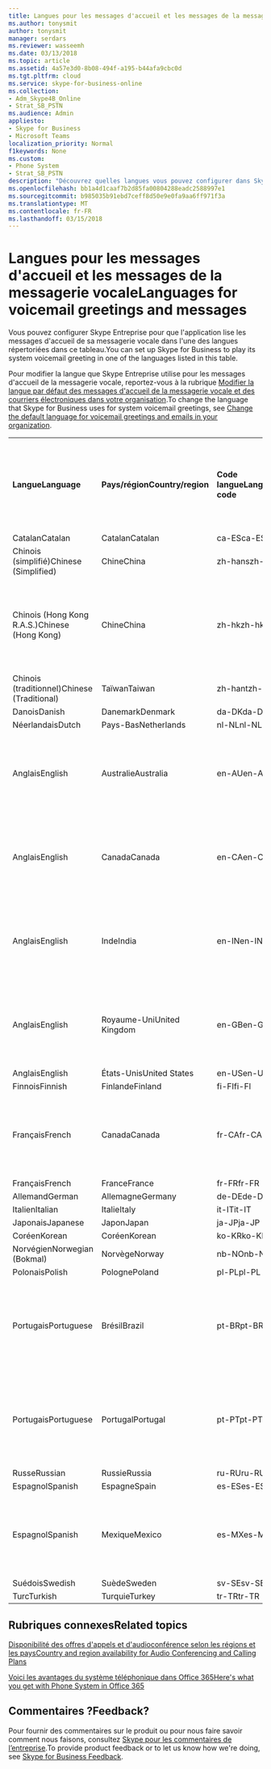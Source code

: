 ```yaml
---
title: Langues pour les messages d'accueil et les messages de la messagerie vocale
ms.author: tonysmit
author: tonysmit
manager: serdars
ms.reviewer: wasseemh
ms.date: 03/13/2018
ms.topic: article
ms.assetid: 4a57e3d0-8b08-494f-a195-b44afa9cbc0d
ms.tgt.pltfrm: cloud
ms.service: skype-for-business-online
ms.collection:
- Adm_Skype4B_Online
- Strat_SB_PSTN
ms.audience: Admin
appliesto:
- Skype for Business
- Microsoft Teams
localization_priority: Normal
f1keywords: None
ms.custom:
- Phone System
- Strat_SB_PSTN
description: "Découvrez quelles langues vous pouvez configurer dans Skype Entreprise pour les messages système par défaut. "
ms.openlocfilehash: bb1a4d1caaf7b2d85fa00804288eadc2588997e1
ms.sourcegitcommit: b985035b91ebd7ceff8d50e9e0fa9aa6ff971f3a
ms.translationtype: MT
ms.contentlocale: fr-FR
ms.lasthandoff: 03/15/2018
---
```

# <a name="languages-for-voicemail-greetings-and-messages"></a><span data-ttu-id="ee7f7-103">Langues pour les messages d'accueil et les messages de la messagerie vocale</span><span class="sxs-lookup"><span data-stu-id="ee7f7-103">Languages for voicemail greetings and messages</span></span>

<span data-ttu-id="ee7f7-104">Vous pouvez configurer Skype Entreprise pour que l'application lise les messages d'accueil de sa messagerie vocale dans l'une des langues répertoriées dans ce tableau.</span><span class="sxs-lookup"><span data-stu-id="ee7f7-104">You can set up Skype for Business to play its system voicemail greeting in one of the languages listed in this table.</span></span>
  
<span data-ttu-id="ee7f7-105">Pour modifier la langue que Skype Entreprise utilise pour les messages d'accueil de la messagerie vocale, reportez-vous à la rubrique [Modifier la langue par défaut des messages d'accueil de la messagerie vocale et des courriers électroniques dans votre organisation](change-the-default-language-for-greetings-and-emails.md).</span><span class="sxs-lookup"><span data-stu-id="ee7f7-105">To change the language that Skype for Business uses for system voicemail greetings, see [Change the default language for voicemail greetings and emails in your organization](change-the-default-language-for-greetings-and-emails.md).</span></span>
  
|||||||
|:-----|:-----|:-----|:-----|:-----|:-----|
|<span data-ttu-id="ee7f7-106">**Langue**</span><span class="sxs-lookup"><span data-stu-id="ee7f7-106">**Language**</span></span> <br/> |<span data-ttu-id="ee7f7-107">**Pays/région**</span><span class="sxs-lookup"><span data-stu-id="ee7f7-107">**Country/region**</span></span> <br/> |<span data-ttu-id="ee7f7-108">**Code langue**</span><span class="sxs-lookup"><span data-stu-id="ee7f7-108">**Language code**</span></span> <br/> |<span data-ttu-id="ee7f7-109">**Disponible pour qu'un utilisateur la voie dans un courrier électronique ?**</span><span class="sxs-lookup"><span data-stu-id="ee7f7-109">**Available for a user to see it in email?**</span></span> <br/> |<span data-ttu-id="ee7f7-110">**Disponible lorsque l'utilisateur appelle ?**</span><span class="sxs-lookup"><span data-stu-id="ee7f7-110">**Available when the user calls in?**</span></span> <br/> |<span data-ttu-id="ee7f7-111">**Transcription disponible ?**</span><span class="sxs-lookup"><span data-stu-id="ee7f7-111">**Transcription available?**</span></span> <br/> |
|<span data-ttu-id="ee7f7-112">Catalan</span><span class="sxs-lookup"><span data-stu-id="ee7f7-112">Catalan</span></span>  <br/> |<span data-ttu-id="ee7f7-113">Catalan</span><span class="sxs-lookup"><span data-stu-id="ee7f7-113">Catalan</span></span>  <br/> |<span data-ttu-id="ee7f7-114">ca-ES</span><span class="sxs-lookup"><span data-stu-id="ee7f7-114">ca-ES</span></span>  <br/> |<span data-ttu-id="ee7f7-115">Oui</span><span class="sxs-lookup"><span data-stu-id="ee7f7-115">Yes</span></span>  <br/> |<span data-ttu-id="ee7f7-116">Oui</span><span class="sxs-lookup"><span data-stu-id="ee7f7-116">Yes</span></span>  <br/> |<span data-ttu-id="ee7f7-117">Non</span><span class="sxs-lookup"><span data-stu-id="ee7f7-117">No</span></span>  <br/> |
|<span data-ttu-id="ee7f7-118">Chinois (simplifié)</span><span class="sxs-lookup"><span data-stu-id="ee7f7-118">Chinese (Simplified)</span></span>  <br/> |<span data-ttu-id="ee7f7-119">Chine</span><span class="sxs-lookup"><span data-stu-id="ee7f7-119">China</span></span>  <br/> |<span data-ttu-id="ee7f7-120">zh-hans</span><span class="sxs-lookup"><span data-stu-id="ee7f7-120">zh-hans</span></span>  <br/> |<span data-ttu-id="ee7f7-121">Oui</span><span class="sxs-lookup"><span data-stu-id="ee7f7-121">Yes</span></span>  <br/> |<span data-ttu-id="ee7f7-122">Oui</span><span class="sxs-lookup"><span data-stu-id="ee7f7-122">Yes</span></span>  <br/> |<span data-ttu-id="ee7f7-123">Oui</span><span class="sxs-lookup"><span data-stu-id="ee7f7-123">Yes</span></span>  <br/> |
|<span data-ttu-id="ee7f7-124">Chinois (Hong Kong R.A.S.)</span><span class="sxs-lookup"><span data-stu-id="ee7f7-124">Chinese (Hong Kong)</span></span>  <br/> |<span data-ttu-id="ee7f7-125">Chine</span><span class="sxs-lookup"><span data-stu-id="ee7f7-125">China</span></span>  <br/> |<span data-ttu-id="ee7f7-126">zh-hk</span><span class="sxs-lookup"><span data-stu-id="ee7f7-126">zh-hk</span></span>  <br/> |<span data-ttu-id="ee7f7-127">Oui, mais le chinois (traditionnel) (zh-hant) est utilisé.</span><span class="sxs-lookup"><span data-stu-id="ee7f7-127">Yes, but Chinese (Traditional) (zh-hant) is used.</span></span>  <br/> | <span data-ttu-id="ee7f7-128">Oui</span><span class="sxs-lookup"><span data-stu-id="ee7f7-128">Yes</span></span> <br/> |<span data-ttu-id="ee7f7-129">Oui, mais le chinois (traditionnel) (zh-hant) est utilisé.</span><span class="sxs-lookup"><span data-stu-id="ee7f7-129">Yes, but Chinese (Traditional) (zh-hant) is used.</span></span>  <br/> |
|<span data-ttu-id="ee7f7-130">Chinois (traditionnel)</span><span class="sxs-lookup"><span data-stu-id="ee7f7-130">Chinese (Traditional)</span></span>  <br/> |<span data-ttu-id="ee7f7-131">Taïwan</span><span class="sxs-lookup"><span data-stu-id="ee7f7-131">Taiwan</span></span>  <br/> |<span data-ttu-id="ee7f7-132">zh-hant</span><span class="sxs-lookup"><span data-stu-id="ee7f7-132">zh-hant</span></span>  <br/> |<span data-ttu-id="ee7f7-133">Oui</span><span class="sxs-lookup"><span data-stu-id="ee7f7-133">Yes</span></span>  <br/> |<span data-ttu-id="ee7f7-134">Oui</span><span class="sxs-lookup"><span data-stu-id="ee7f7-134">Yes</span></span>  <br/> |<span data-ttu-id="ee7f7-135">Non</span><span class="sxs-lookup"><span data-stu-id="ee7f7-135">No</span></span>  <br/> |
|<span data-ttu-id="ee7f7-136">Danois</span><span class="sxs-lookup"><span data-stu-id="ee7f7-136">Danish</span></span>  <br/> |<span data-ttu-id="ee7f7-137">Danemark</span><span class="sxs-lookup"><span data-stu-id="ee7f7-137">Denmark</span></span>  <br/> |<span data-ttu-id="ee7f7-138">da-DK</span><span class="sxs-lookup"><span data-stu-id="ee7f7-138">da-DK</span></span>  <br/> |<span data-ttu-id="ee7f7-139">Oui</span><span class="sxs-lookup"><span data-stu-id="ee7f7-139">Yes</span></span>  <br/> |<span data-ttu-id="ee7f7-140">Oui</span><span class="sxs-lookup"><span data-stu-id="ee7f7-140">Yes</span></span>  <br/> |<span data-ttu-id="ee7f7-141">Non</span><span class="sxs-lookup"><span data-stu-id="ee7f7-141">No</span></span>  <br/> |
|<span data-ttu-id="ee7f7-142">Néerlandais</span><span class="sxs-lookup"><span data-stu-id="ee7f7-142">Dutch</span></span>  <br/> |<span data-ttu-id="ee7f7-143">Pays-Bas</span><span class="sxs-lookup"><span data-stu-id="ee7f7-143">Netherlands</span></span>  <br/> |<span data-ttu-id="ee7f7-144">nl-NL</span><span class="sxs-lookup"><span data-stu-id="ee7f7-144">nl-NL</span></span>  <br/> |<span data-ttu-id="ee7f7-145">Oui</span><span class="sxs-lookup"><span data-stu-id="ee7f7-145">Yes</span></span>  <br/> |<span data-ttu-id="ee7f7-146">Oui</span><span class="sxs-lookup"><span data-stu-id="ee7f7-146">Yes</span></span>  <br/> |<span data-ttu-id="ee7f7-147">Non</span><span class="sxs-lookup"><span data-stu-id="ee7f7-147">No</span></span>  <br/> |
|<span data-ttu-id="ee7f7-148">Anglais</span><span class="sxs-lookup"><span data-stu-id="ee7f7-148">English</span></span>  <br/> |<span data-ttu-id="ee7f7-149">Australie</span><span class="sxs-lookup"><span data-stu-id="ee7f7-149">Australia</span></span>  <br/> |<span data-ttu-id="ee7f7-150">en-AU</span><span class="sxs-lookup"><span data-stu-id="ee7f7-150">en-AU</span></span>  <br/> |<span data-ttu-id="ee7f7-151">Oui, mais l'anglais des États-Unis (en-US) est utilisé.</span><span class="sxs-lookup"><span data-stu-id="ee7f7-151">Yes, but US English (en-US) is used.</span></span>  <br/> |<span data-ttu-id="ee7f7-152">Oui</span><span class="sxs-lookup"><span data-stu-id="ee7f7-152">Yes</span></span>  <br/> |<span data-ttu-id="ee7f7-153">Oui, mais l'anglais des États-Unis (en-US) est utilisé.</span><span class="sxs-lookup"><span data-stu-id="ee7f7-153">Yes, but US English (en-US) is used.</span></span>  <br/> |
|<span data-ttu-id="ee7f7-154">Anglais</span><span class="sxs-lookup"><span data-stu-id="ee7f7-154">English</span></span>  <br/> |<span data-ttu-id="ee7f7-155">Canada</span><span class="sxs-lookup"><span data-stu-id="ee7f7-155">Canada</span></span>  <br/> |<span data-ttu-id="ee7f7-156">en-CA</span><span class="sxs-lookup"><span data-stu-id="ee7f7-156">en-CA</span></span>  <br/> |<span data-ttu-id="ee7f7-157">Oui, mais l'anglais des États-Unis (en-US) est utilisé.</span><span class="sxs-lookup"><span data-stu-id="ee7f7-157">Yes, but US English (en-US) is used.</span></span>  <br/> |<span data-ttu-id="ee7f7-158">Oui</span><span class="sxs-lookup"><span data-stu-id="ee7f7-158">Yes</span></span>  <br/> |<span data-ttu-id="ee7f7-159">Oui, mais l'anglais des États-Unis (en-US) est utilisé.</span><span class="sxs-lookup"><span data-stu-id="ee7f7-159">Yes, but US English (en-US) is used.</span></span>  <br/> |
|<span data-ttu-id="ee7f7-160">Anglais</span><span class="sxs-lookup"><span data-stu-id="ee7f7-160">English</span></span>  <br/> |<span data-ttu-id="ee7f7-161">Inde</span><span class="sxs-lookup"><span data-stu-id="ee7f7-161">India</span></span>  <br/> |<span data-ttu-id="ee7f7-162">en-IN</span><span class="sxs-lookup"><span data-stu-id="ee7f7-162">en-IN</span></span>  <br/> |<span data-ttu-id="ee7f7-163">Oui, mais l'anglais des États-Unis (en-US) est utilisé.</span><span class="sxs-lookup"><span data-stu-id="ee7f7-163">Yes, but US English (en-US) is used.</span></span>  <br/> |<span data-ttu-id="ee7f7-164">Oui</span><span class="sxs-lookup"><span data-stu-id="ee7f7-164">Yes</span></span>  <br/> |<span data-ttu-id="ee7f7-165">Oui, mais l'anglais des États-Unis (en-US) est utilisé.</span><span class="sxs-lookup"><span data-stu-id="ee7f7-165">Yes, but US English (en-US) is used.</span></span>  <br/> |
|<span data-ttu-id="ee7f7-166">Anglais</span><span class="sxs-lookup"><span data-stu-id="ee7f7-166">English</span></span>  <br/> |<span data-ttu-id="ee7f7-167">Royaume-Uni</span><span class="sxs-lookup"><span data-stu-id="ee7f7-167">United Kingdom</span></span>  <br/> |<span data-ttu-id="ee7f7-168">en-GB</span><span class="sxs-lookup"><span data-stu-id="ee7f7-168">en-GB</span></span>  <br/> |<span data-ttu-id="ee7f7-169">Oui, mais l'anglais des États-Unis (en-US) est utilisé.</span><span class="sxs-lookup"><span data-stu-id="ee7f7-169">Yes, but US English (en-US) is used.</span></span>  <br/> |<span data-ttu-id="ee7f7-170">Oui</span><span class="sxs-lookup"><span data-stu-id="ee7f7-170">Yes</span></span>  <br/> |<span data-ttu-id="ee7f7-171">Oui, mais l'anglais des États-Unis (en-US) est utilisé.</span><span class="sxs-lookup"><span data-stu-id="ee7f7-171">Yes, but US English (en-US) is used.</span></span>  <br/> |
|<span data-ttu-id="ee7f7-172">Anglais</span><span class="sxs-lookup"><span data-stu-id="ee7f7-172">English</span></span>  <br/> |<span data-ttu-id="ee7f7-173">États-Unis</span><span class="sxs-lookup"><span data-stu-id="ee7f7-173">United States</span></span>  <br/> |<span data-ttu-id="ee7f7-174">en-US</span><span class="sxs-lookup"><span data-stu-id="ee7f7-174">en-US</span></span>  <br/> |<span data-ttu-id="ee7f7-175">Oui</span><span class="sxs-lookup"><span data-stu-id="ee7f7-175">Yes</span></span>  <br/> |<span data-ttu-id="ee7f7-176">Oui</span><span class="sxs-lookup"><span data-stu-id="ee7f7-176">Yes</span></span>  <br/> |<span data-ttu-id="ee7f7-177">Oui</span><span class="sxs-lookup"><span data-stu-id="ee7f7-177">Yes</span></span>  <br/> |
|<span data-ttu-id="ee7f7-178">Finnois</span><span class="sxs-lookup"><span data-stu-id="ee7f7-178">Finnish</span></span>  <br/> |<span data-ttu-id="ee7f7-179">Finlande</span><span class="sxs-lookup"><span data-stu-id="ee7f7-179">Finland</span></span>  <br/> |<span data-ttu-id="ee7f7-180">fi-FI</span><span class="sxs-lookup"><span data-stu-id="ee7f7-180">fi-Fl</span></span>  <br/> |<span data-ttu-id="ee7f7-181">Oui</span><span class="sxs-lookup"><span data-stu-id="ee7f7-181">Yes</span></span>  <br/> |<span data-ttu-id="ee7f7-182">Oui</span><span class="sxs-lookup"><span data-stu-id="ee7f7-182">Yes</span></span>  <br/> |<span data-ttu-id="ee7f7-183">Non</span><span class="sxs-lookup"><span data-stu-id="ee7f7-183">No</span></span>  <br/> |
|<span data-ttu-id="ee7f7-184">Français</span><span class="sxs-lookup"><span data-stu-id="ee7f7-184">French</span></span>  <br/> |<span data-ttu-id="ee7f7-185">Canada</span><span class="sxs-lookup"><span data-stu-id="ee7f7-185">Canada</span></span>  <br/> |<span data-ttu-id="ee7f7-186">fr-CA</span><span class="sxs-lookup"><span data-stu-id="ee7f7-186">fr-CA</span></span>  <br/> |<span data-ttu-id="ee7f7-187">Mais le français de France (fr-FR) est utilisé.</span><span class="sxs-lookup"><span data-stu-id="ee7f7-187">Yes, but France French (fr-FR) is used.</span></span>  <br/> |<span data-ttu-id="ee7f7-188">Oui</span><span class="sxs-lookup"><span data-stu-id="ee7f7-188">Yes</span></span>  <br/> |<span data-ttu-id="ee7f7-189">Mais le français de France (fr-FR) est utilisé.</span><span class="sxs-lookup"><span data-stu-id="ee7f7-189">Yes, but France French (fr-FR) is used.</span></span>  <br/> |
|<span data-ttu-id="ee7f7-190">Français</span><span class="sxs-lookup"><span data-stu-id="ee7f7-190">French</span></span>  <br/> |<span data-ttu-id="ee7f7-191">France</span><span class="sxs-lookup"><span data-stu-id="ee7f7-191">France</span></span>  <br/> |<span data-ttu-id="ee7f7-192">fr-FR</span><span class="sxs-lookup"><span data-stu-id="ee7f7-192">fr-FR</span></span>  <br/> |<span data-ttu-id="ee7f7-193">Oui</span><span class="sxs-lookup"><span data-stu-id="ee7f7-193">Yes</span></span>  <br/> |<span data-ttu-id="ee7f7-194">Oui</span><span class="sxs-lookup"><span data-stu-id="ee7f7-194">Yes</span></span>  <br/> |<span data-ttu-id="ee7f7-195">Oui</span><span class="sxs-lookup"><span data-stu-id="ee7f7-195">Yes</span></span>  <br/> |
|<span data-ttu-id="ee7f7-196">Allemand</span><span class="sxs-lookup"><span data-stu-id="ee7f7-196">German</span></span>  <br/> |<span data-ttu-id="ee7f7-197">Allemagne</span><span class="sxs-lookup"><span data-stu-id="ee7f7-197">Germany</span></span>  <br/> |<span data-ttu-id="ee7f7-198">de-DE</span><span class="sxs-lookup"><span data-stu-id="ee7f7-198">de-DE</span></span>  <br/> |<span data-ttu-id="ee7f7-199">Oui</span><span class="sxs-lookup"><span data-stu-id="ee7f7-199">Yes</span></span>  <br/> |<span data-ttu-id="ee7f7-200">Oui</span><span class="sxs-lookup"><span data-stu-id="ee7f7-200">Yes</span></span>  <br/> |<span data-ttu-id="ee7f7-201">Oui</span><span class="sxs-lookup"><span data-stu-id="ee7f7-201">Yes</span></span>  <br/> |
|<span data-ttu-id="ee7f7-202">Italien</span><span class="sxs-lookup"><span data-stu-id="ee7f7-202">Italian</span></span>  <br/> |<span data-ttu-id="ee7f7-203">Italie</span><span class="sxs-lookup"><span data-stu-id="ee7f7-203">Italy</span></span>  <br/> |<span data-ttu-id="ee7f7-204">it-IT</span><span class="sxs-lookup"><span data-stu-id="ee7f7-204">it-IT</span></span>  <br/> |<span data-ttu-id="ee7f7-205">Oui</span><span class="sxs-lookup"><span data-stu-id="ee7f7-205">Yes</span></span>  <br/> |<span data-ttu-id="ee7f7-206">Oui</span><span class="sxs-lookup"><span data-stu-id="ee7f7-206">Yes</span></span>  <br/> |<span data-ttu-id="ee7f7-207">Oui</span><span class="sxs-lookup"><span data-stu-id="ee7f7-207">Yes</span></span>  <br/> |
|<span data-ttu-id="ee7f7-208">Japonais</span><span class="sxs-lookup"><span data-stu-id="ee7f7-208">Japanese</span></span>  <br/> |<span data-ttu-id="ee7f7-209">Japon</span><span class="sxs-lookup"><span data-stu-id="ee7f7-209">Japan</span></span>  <br/> |<span data-ttu-id="ee7f7-210">ja-JP</span><span class="sxs-lookup"><span data-stu-id="ee7f7-210">ja-JP</span></span>  <br/> |<span data-ttu-id="ee7f7-211">Oui</span><span class="sxs-lookup"><span data-stu-id="ee7f7-211">Yes</span></span>  <br/> |<span data-ttu-id="ee7f7-212">Oui</span><span class="sxs-lookup"><span data-stu-id="ee7f7-212">Yes</span></span>  <br/> |<span data-ttu-id="ee7f7-213">Non</span><span class="sxs-lookup"><span data-stu-id="ee7f7-213">No</span></span>  <br/> |
|<span data-ttu-id="ee7f7-214">Coréen</span><span class="sxs-lookup"><span data-stu-id="ee7f7-214">Korean</span></span>  <br/> |<span data-ttu-id="ee7f7-215">Coréen</span><span class="sxs-lookup"><span data-stu-id="ee7f7-215">Korean</span></span>  <br/> |<span data-ttu-id="ee7f7-216">ko-KR</span><span class="sxs-lookup"><span data-stu-id="ee7f7-216">ko-KR</span></span>  <br/> |<span data-ttu-id="ee7f7-217">Oui</span><span class="sxs-lookup"><span data-stu-id="ee7f7-217">Yes</span></span>  <br/> |<span data-ttu-id="ee7f7-218">Oui</span><span class="sxs-lookup"><span data-stu-id="ee7f7-218">Yes</span></span>  <br/> |<span data-ttu-id="ee7f7-219">Non</span><span class="sxs-lookup"><span data-stu-id="ee7f7-219">No</span></span>  <br/> |
|<span data-ttu-id="ee7f7-220">Norvégien</span><span class="sxs-lookup"><span data-stu-id="ee7f7-220">Norwegian (Bokmal)</span></span>  <br/> |<span data-ttu-id="ee7f7-221">Norvège</span><span class="sxs-lookup"><span data-stu-id="ee7f7-221">Norway</span></span>  <br/> |<span data-ttu-id="ee7f7-222">nb-NO</span><span class="sxs-lookup"><span data-stu-id="ee7f7-222">nb-NO</span></span>  <br/> |<span data-ttu-id="ee7f7-223">Oui</span><span class="sxs-lookup"><span data-stu-id="ee7f7-223">Yes</span></span>  <br/> |<span data-ttu-id="ee7f7-224">Oui</span><span class="sxs-lookup"><span data-stu-id="ee7f7-224">Yes</span></span>  <br/> |<span data-ttu-id="ee7f7-225">Non</span><span class="sxs-lookup"><span data-stu-id="ee7f7-225">No</span></span>  <br/> |
|<span data-ttu-id="ee7f7-226">Polonais</span><span class="sxs-lookup"><span data-stu-id="ee7f7-226">Polish</span></span>  <br/> |<span data-ttu-id="ee7f7-227">Pologne</span><span class="sxs-lookup"><span data-stu-id="ee7f7-227">Poland</span></span>  <br/> |<span data-ttu-id="ee7f7-228">pl-PL</span><span class="sxs-lookup"><span data-stu-id="ee7f7-228">pl-PL</span></span>  <br/> |<span data-ttu-id="ee7f7-229">Oui</span><span class="sxs-lookup"><span data-stu-id="ee7f7-229">Yes</span></span>  <br/> | <span data-ttu-id="ee7f7-230">Oui</span><span class="sxs-lookup"><span data-stu-id="ee7f7-230">Yes</span></span> <br/> |<span data-ttu-id="ee7f7-231">Non</span><span class="sxs-lookup"><span data-stu-id="ee7f7-231">No</span></span>  <br/> |
|<span data-ttu-id="ee7f7-232">Portugais</span><span class="sxs-lookup"><span data-stu-id="ee7f7-232">Portuguese</span></span>  <br/> |<span data-ttu-id="ee7f7-233">Brésil</span><span class="sxs-lookup"><span data-stu-id="ee7f7-233">Brazil</span></span>  <br/> |<span data-ttu-id="ee7f7-234">pt-BR</span><span class="sxs-lookup"><span data-stu-id="ee7f7-234">pt-BR</span></span>  <br/> |<span data-ttu-id="ee7f7-235">Oui, mais le portugais du Portugal (pt-PT) est utilisé.</span><span class="sxs-lookup"><span data-stu-id="ee7f7-235">Yes, but Portugal Portuguese (pt-PT) is used.</span></span>  <br/> |<span data-ttu-id="ee7f7-236">Oui</span><span class="sxs-lookup"><span data-stu-id="ee7f7-236">Yes</span></span>  <br/> |<span data-ttu-id="ee7f7-237">Oui</span><span class="sxs-lookup"><span data-stu-id="ee7f7-237">Yes</span></span>  <br/> |
|<span data-ttu-id="ee7f7-238">Portugais</span><span class="sxs-lookup"><span data-stu-id="ee7f7-238">Portuguese</span></span>  <br/> |<span data-ttu-id="ee7f7-239">Portugal</span><span class="sxs-lookup"><span data-stu-id="ee7f7-239">Portugal</span></span>  <br/> |<span data-ttu-id="ee7f7-240">pt-PT</span><span class="sxs-lookup"><span data-stu-id="ee7f7-240">pt-PT</span></span>  <br/> |<span data-ttu-id="ee7f7-241">Oui</span><span class="sxs-lookup"><span data-stu-id="ee7f7-241">Yes</span></span>  <br/> |<span data-ttu-id="ee7f7-242">Oui</span><span class="sxs-lookup"><span data-stu-id="ee7f7-242">Yes</span></span>  <br/> |<span data-ttu-id="ee7f7-243">Oui, mais le portugais du Brésil (pt-BR) est utilisé.</span><span class="sxs-lookup"><span data-stu-id="ee7f7-243">Yes, but Brazil Portuguese (pt-BR) is used.</span></span>  <br/> |
|<span data-ttu-id="ee7f7-244">Russe</span><span class="sxs-lookup"><span data-stu-id="ee7f7-244">Russian</span></span>  <br/> |<span data-ttu-id="ee7f7-245">Russie</span><span class="sxs-lookup"><span data-stu-id="ee7f7-245">Russia</span></span>  <br/> |<span data-ttu-id="ee7f7-246">ru-RU</span><span class="sxs-lookup"><span data-stu-id="ee7f7-246">ru-RU</span></span>  <br/> |<span data-ttu-id="ee7f7-247">Oui</span><span class="sxs-lookup"><span data-stu-id="ee7f7-247">Yes</span></span>  <br/> |<span data-ttu-id="ee7f7-248">Oui</span><span class="sxs-lookup"><span data-stu-id="ee7f7-248">Yes</span></span>  <br/> |<span data-ttu-id="ee7f7-249">Non</span><span class="sxs-lookup"><span data-stu-id="ee7f7-249">No</span></span>  <br/> |
|<span data-ttu-id="ee7f7-250">Espagnol</span><span class="sxs-lookup"><span data-stu-id="ee7f7-250">Spanish</span></span>  <br/> |<span data-ttu-id="ee7f7-251">Espagne</span><span class="sxs-lookup"><span data-stu-id="ee7f7-251">Spain</span></span>  <br/> |<span data-ttu-id="ee7f7-252">es-ES</span><span class="sxs-lookup"><span data-stu-id="ee7f7-252">es-ES</span></span>  <br/> |<span data-ttu-id="ee7f7-253">Oui</span><span class="sxs-lookup"><span data-stu-id="ee7f7-253">Yes</span></span>  <br/> |<span data-ttu-id="ee7f7-254">Oui</span><span class="sxs-lookup"><span data-stu-id="ee7f7-254">Yes</span></span>  <br/> |<span data-ttu-id="ee7f7-255">Oui</span><span class="sxs-lookup"><span data-stu-id="ee7f7-255">Yes</span></span>  <br/> |
|<span data-ttu-id="ee7f7-256">Espagnol</span><span class="sxs-lookup"><span data-stu-id="ee7f7-256">Spanish</span></span>  <br/> |<span data-ttu-id="ee7f7-257">Mexique</span><span class="sxs-lookup"><span data-stu-id="ee7f7-257">Mexico</span></span>  <br/> |<span data-ttu-id="ee7f7-258">es-MX</span><span class="sxs-lookup"><span data-stu-id="ee7f7-258">es-MX</span></span>  <br/> |<span data-ttu-id="ee7f7-259">Oui, mais l'espagnol d'Espagne (es-ES) est utilisé.</span><span class="sxs-lookup"><span data-stu-id="ee7f7-259">Yes, but Spain Spanish (es-ES) is used.</span></span>  <br/> |<span data-ttu-id="ee7f7-260">Oui</span><span class="sxs-lookup"><span data-stu-id="ee7f7-260">Yes</span></span>  <br/> |<span data-ttu-id="ee7f7-261">Oui, mais l'espagnol d'Espagne (es-ES) est utilisé.</span><span class="sxs-lookup"><span data-stu-id="ee7f7-261">Yes, but Spain Spanish (es-ES) is used.</span></span>  <br/> |
|<span data-ttu-id="ee7f7-262">Suédois</span><span class="sxs-lookup"><span data-stu-id="ee7f7-262">Swedish</span></span>  <br/> |<span data-ttu-id="ee7f7-263">Suède</span><span class="sxs-lookup"><span data-stu-id="ee7f7-263">Sweden</span></span>  <br/> |<span data-ttu-id="ee7f7-264">sv-SE</span><span class="sxs-lookup"><span data-stu-id="ee7f7-264">sv-SE</span></span>  <br/> |<span data-ttu-id="ee7f7-265">Oui</span><span class="sxs-lookup"><span data-stu-id="ee7f7-265">Yes</span></span>  <br/> |<span data-ttu-id="ee7f7-266">Oui</span><span class="sxs-lookup"><span data-stu-id="ee7f7-266">Yes</span></span>  <br/> |<span data-ttu-id="ee7f7-267">Non</span><span class="sxs-lookup"><span data-stu-id="ee7f7-267">No</span></span>  <br/> |
|<span data-ttu-id="ee7f7-268">Turc</span><span class="sxs-lookup"><span data-stu-id="ee7f7-268">Turkish</span></span>  <br/> |<span data-ttu-id="ee7f7-269">Turquie</span><span class="sxs-lookup"><span data-stu-id="ee7f7-269">Turkey</span></span>  <br/> |<span data-ttu-id="ee7f7-270">tr-TR</span><span class="sxs-lookup"><span data-stu-id="ee7f7-270">tr-TR</span></span>  <br/> |<span data-ttu-id="ee7f7-271">Oui</span><span class="sxs-lookup"><span data-stu-id="ee7f7-271">Yes</span></span>  <br/> |<span data-ttu-id="ee7f7-272">Oui</span><span class="sxs-lookup"><span data-stu-id="ee7f7-272">Yes</span></span>  <br/> |<span data-ttu-id="ee7f7-273">Non</span><span class="sxs-lookup"><span data-stu-id="ee7f7-273">No</span></span>  <br/> |
   
## <a name="related-topics"></a><span data-ttu-id="ee7f7-274">Rubriques connexes</span><span class="sxs-lookup"><span data-stu-id="ee7f7-274">Related topics</span></span>
[<span data-ttu-id="ee7f7-275">Disponibilité des offres d'appels et d'audioconférence selon les régions et les pays</span><span class="sxs-lookup"><span data-stu-id="ee7f7-275">Country and region availability for Audio Conferencing and Calling Plans</span></span>](../../country-and-region-availability-for-audio-conferencing-and-calling-plans/country-and-region-availability-for-audio-conferencing-and-calling-plans.md)

[<span data-ttu-id="ee7f7-276">Voici les avantages du système téléphonique dans Office 365</span><span class="sxs-lookup"><span data-stu-id="ee7f7-276">Here's what you get with Phone System in Office 365</span></span>](../../what-is-phone-system-in-office-365/here-s-what-you-get-with-phone-system.md)
  
## <a name="feedback"></a><span data-ttu-id="ee7f7-277">Commentaires ?</span><span class="sxs-lookup"><span data-stu-id="ee7f7-277">Feedback?</span></span>
<span data-ttu-id="ee7f7-278">Pour fournir des commentaires sur le produit ou pour nous faire savoir comment nous faisons, consultez [Skype pour les commentaires de l’entreprise](https://www.skypefeedback.com).</span><span class="sxs-lookup"><span data-stu-id="ee7f7-278">To provide product feedback or to let us know how we're doing, see [Skype for Business Feedback](https://www.skypefeedback.com).</span></span>